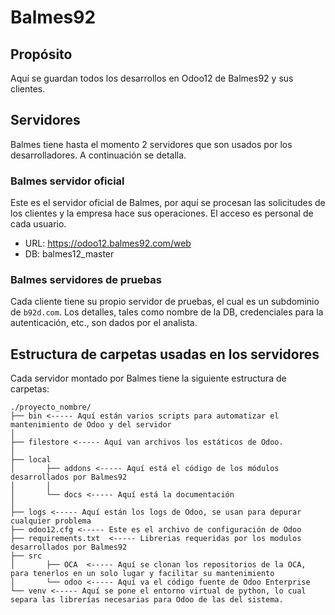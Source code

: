 # Balmes92


## Propósito
Aquí se guardan todos los desarrollos en Odoo12 de Balmes92 y sus clientes.

## Servidores
Balmes tiene hasta el momento 2 servidores que son usados por los desarrolladores. A continuación se detalla.

### Balmes servidor oficial

Este es el servidor oficial de Balmes, por aquí se procesan las solicitudes de los clientes y la empresa hace sus 
operaciones. El acceso es personal de cada usuario.

- URL: https://odoo12.balmes92.com/web
- DB: balmes12_master

### Balmes servidores de pruebas
Cada cliente tiene su propio servidor de pruebas, el cual es un subdominio de `b92d.com`. Los detalles, tales como 
nombre de la DB, credenciales para la autenticación, etc., son dados por el analista.

## Estructura de carpetas usadas en los servidores

Cada servidor montado por Balmes tiene la siguiente estructura de carpetas:
```text
./proyecto_nombre/
├── bin <----- Aquí están varios scripts para automatizar el mantenimiento de Odoo y del servidor
│   
├── filestore <----- Aquí van archivos los estáticos de Odoo.
│
├── local
│       ├── addons <----- Aquí está el código de los módulos desarrollados por Balmes92
│       │
│       └── docs <----- Aquí está la documentación
│
├── logs <----- Aquí están los logs de Odoo, se usan para depurar cualquier problema
├── odoo12.cfg <----- Este es el archivo de configuración de Odoo
├── requirements.txt  <----- Librerias requeridas por los modulos desarrollados por Balmes92
├── src
│       ├── OCA  <----- Aquí se clonan los repositorios de la OCA, para tenerlos en un solo lugar y facilitar su mantenimiento
│       └── odoo <----- Aquí va el código fuente de Odoo Enterprise
└── venv <----- Aquí se pone el entorno virtual de python, lo cual separa las librerías necesarias para Odoo de las del sistema.
```